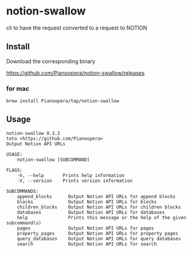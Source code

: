 # notion-swallow
cli to have the request converted to a request to NOTION

## Install

Download the corresponding binary

https://github.com/Pianoopera/notion-swallow/releases

### for mac

```
brew install Pianoopera/tap/notion-swallow
```

## Usage

```
notion-swallow 0.3.2
teto <https://github.com/Pianoopera>
Output Notion API URLs

USAGE:
    notion-swallow [SUBCOMMAND]

FLAGS:
    -h, --help       Prints help information
    -V, --version    Prints version information

SUBCOMMANDS:
    append_blocks      Output Notion API URLs for append blocks
    blocks             Output Notion API URLs for blocks
    children_blocks    Output Notion API URLs for children blocks
    databases          Output Notion API URLs for databases
    help               Prints this message or the help of the given subcommand(s)
    pages              Output Notion API URLs for pages
    property_pages     Output Notion API URLs for property pages
    query_databases    Output Notion API URLs for query databases
    search             Output Notion API URLs for search
```
